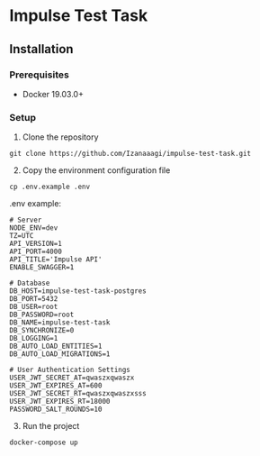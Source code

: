 # Impulse Test Task

## Installation

### Prerequisites
- Docker 19.03.0+

### Setup
1. Clone the repository
```shell
git clone https://github.com/Izanaaagi/impulse-test-task.git
```
2. Copy the environment configuration file
```shell
cp .env.example .env
```
.env example:
```plaintext
# Server
NODE_ENV=dev
TZ=UTC
API_VERSION=1
API_PORT=4000
API_TITLE='Impulse API'
ENABLE_SWAGGER=1

# Database
DB_HOST=impulse-test-task-postgres
DB_PORT=5432
DB_USER=root
DB_PASSWORD=root
DB_NAME=impulse-test-task
DB_SYNCHRONIZE=0
DB_LOGGING=1
DB_AUTO_LOAD_ENTITIES=1
DB_AUTO_LOAD_MIGRATIONS=1

# User Authentication Settings
USER_JWT_SECRET_AT=qwaszxqwaszx
USER_JWT_EXPIRES_AT=600
USER_JWT_SECRET_RT=qwaszxqwaszxsss
USER_JWT_EXPIRES_RT=18000
PASSWORD_SALT_ROUNDS=10
```
3. Run the project
```shell
docker-compose up
```